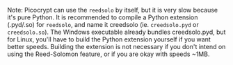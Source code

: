 Note: Picocrypt can use the <code>reedsolo</code> by itself, but it is very slow because it's pure Python. It is recommended to compile a Python extension (.pyd/.so) for <code>reedsolo</code>, and name it creedsolo (ie. <code>creedsolo.pyd</code> or <code>creedsolo.so</code>). The Windows executable already bundles creedsolo.pyd, but for Linux, you'll have to build the Python extension yourself if you want better speeds. Building the extension is not necessary if you don't intend on using the Reed-Solomon feature, or if you are okay with speeds ~1MB.
